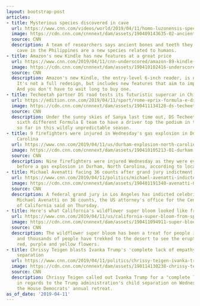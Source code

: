 ```yaml
---
layout: bootstrap-post
articles:
- title: Mysterious species discovered in cave
  url: https://www.cnn.com/videos/world/2019/04/11/homo-luzonensis-species-discovery-orig-vstop-bdk.cnn
  image: https://cdn.cnn.com/cnnnext/dam/assets/190409143635-02-ancient-finds-super-tease.jpg
  source: CNN
  description: A team of researchers says ancient bones and teeth they found in a
    cave in the Philippines are a new species related to humans.
- title: Amazon's new Kindle has new features at a great price
  url: https://www.cnn.com/2019/04/11/cnn-underscored/amazon-89-kindle-pricing-order/index.html
  image: https://cdn.cnn.com/cnnnext/dam/assets/190410102416-underscored-all-new-kindle-super-tease.jpg
  source: CNN
  description: Amazon's new Kindle, the entry-level 6-inch reader, is now shipping.
    It's not a full redesign, but includes new features that aim to improve the experience.
    And you don't have to wait long to buy one.
- title: Techeetah partner DS road tests its futuristic supercar in China
  url: https://edition.cnn.com/2019/04/11/sport/rome-eprix-formula-e-ds-techeetah-spt-intl/index.html
  image: https://cdn.cnn.com/cnnnext/dam/assets/190411134128-ds-techeetah-car-super-tease.jpg
  source: CNN
  description: Under the sunny skies of Sanya last time out, DS Techeetah became the
    sixth different Formula E team to have a driver top the podium in the six races
    so far in this wildly unpredictable season.
- title: 9 firefighters were injured in Wednesday's gas explosion in Durham, North
    Carolina
  url: https://www.cnn.com/2019/04/11/us/durham-explosion-north-carolina/index.html
  image: https://cdn.cnn.com/cnnnext/dam/assets/190410105213-01-durham-fire-0410-super-tease.jpg
  source: CNN
  description: Nine firefighters were injured Wednesday as they were evacuating people
    before a gas explosion in Durham, North Carolina, according to local fire authorities.
- title: Michael Avenatti facing 36 counts after grand jury indictment
  url: https://www.cnn.com/2019/04/11/politics/michael-avenatti-indicted-los-angeles/index.html
  image: https://cdn.cnn.com/cnnnext/dam/assets/190401191340-avenatti-0401-super-tease.jpg
  source: CNN
  description: A federal grand jury in Los Angeles has indicted celebrity attorney
    Michael Avenatti on 36 counts, the US attorney's office for the Central District
    of California said on Thursday.
- title: Here's what California's wildflower super bloom looked like from space
  url: https://www.cnn.com/2019/04/11/us/california-super-bloom-from-space-trnd/index.html
  image: https://cdn.cnn.com/cnnnext/dam/assets/190411094911-super-bloom-3-30-satellite-super-tease.jpg
  source: CNN
  description: The wildflower super bloom has been a treat for people in California,
    and thousands of people have trekked to the desert to see the eruptions of orange,
    red, purple and yellow flowers.
- title: Chrissy Teigen blasts Ivanka Trump's 'complete lack of empathy' on child
    separation
  url: https://www.cnn.com/2019/04/11/politics/chrissy-teigen-ivanka-trump-john-legend-child-separation/index.html
  image: https://cdn.cnn.com/cnnnext/dam/assets/190114130238-chrissy-teigen-john-legend-super-tease.jpg
  source: CNN
  description: Chrissy Teigen called out Ivanka Trump for a "complete lack of empathy"
    in regards to the Trump administration's child separation on Wednesday night at
    the House Democrats' annual retreat.
as_of_date: '2019-04-11'
---
```


